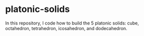 # platonic-solids
In this repository, I code how to build the 5 platonic solids: cube, octahedron, tetrahedron, icosahedron, and dodecahedron.
